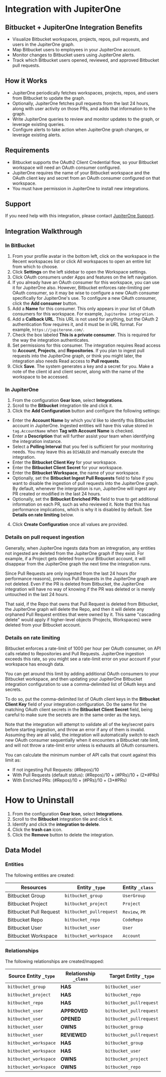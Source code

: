 # Integration with JupiterOne

## Bitbucket + JupiterOne Integration Benefits

- Visualize Bitbucket workspaces, projects, repos, pull requests, and users in
  the JupiterOne graph.
- Map Bitbucket users to employees in your JupiterOne account.
- Monitor changes to Bitbucket users using JupiterOne alerts.
- Track which Bitbucket users opened, reviewed, and approved Bitbucket pull
  requests.

## How it Works

- JupiterOne periodically fetches workspaces, projects, repos, and users from
  Bitbucket to update the graph.
- Optionally, JupiterOne fetches pull requests from the last 24 hours, along
  with user activity on those PRs, and adds that information to the graph.
- Write JupiterOne queries to review and monitor updates to the graph, or
  leverage existing queries.
- Configure alerts to take action when JupiterOne graph changes, or leverage
  existing alerts.

## Requirements

- Bitbucket supports the OAuth2 Client Credential flow, so your Bitbucket
  workspace will need an OAuth consumer configured.
- JupiterOne requires the name of your Bitbucket workspace and the OAuth client
  key and secret from an OAuth consumer configured on that workspace.
- You must have permission in JupiterOne to install new integrations.

## Support

If you need help with this integration, please contact
[JupiterOne Support](https://support.jupiterone.io).

## Integration Walkthrough

### In BitBucket

1. From your profile avatar in the bottom left, click on the workspace in the
   Recent workspaces list or click All workspaces to open an entire list from
   which to choose.
2. Click **Settings** on the left sidebar to open the Workspace settings.
3. Click OAuth consumers under Apps and features on the left navigation.
4. If you already have an OAuth consumer for this workspace, you can use it for
   JupiterOne also. However, Bitbucket enforces rate-limiting per OAuth
   consumer, so it may be wise to configure a new OAuth consumer specifically
   for JupiterOne's use. To configure a new OAuth consumer, click the **Add
   consumer** button.
5. Add a **Name** for this consumer. This only appears in your list of OAuth
   consumers for this workspace. For example, `JupiterOne integration`.
6. Add a **Callback URL**. This URL is not used for anything, but the OAuth 2
   authentication flow requires it, and it must be in URL format. For example,
   `https://jupiterone.com/`.
7. Check the box labeled **This is a private consumer**. This is required for
   the way the integration authenticates.
8. Set permissions for this consumer. The integration requires Read access to
   **Account**, **Projects**, and **Repositories**. If you plan to ingest pull
   requests into the JupiterOne graph, or think you might later, the integration
   also needs Read access to **Pull requests**.
9. Click **Save**. The system generates a key and a secret for you. Make a note
   of the client id and client secret, along with the name of the workspace to
   be accessed.

### In JupiterOne

1. From the configuration **Gear Icon**, select **Integrations**.
2. Scroll to the **Bitbucket** integration tile and click it.
3. Click the **Add Configuration** button and configure the following settings:

- Enter the **Account Name** by which you'd like to identify this Bitbucket
  account in JupiterOne. Ingested entities will have this value stored in
  `tag.AccountName` when **Tag with Account Name** is checked.
- Enter a **Description** that will further assist your team when identifying
  the integration instance.
- Select a **Polling Interval** that you feel is sufficient for your monitoring
  needs. You may leave this as `DISABLED` and manually execute the integration.
- Enter the **Bitbucket Client Key** for your workspace.
- Enter the **Bitbucket Client Secret** for your workspace.
- Enter the **Bitbucket Workspace**, the name of your workspace.
- Optionally, set the **Bitbucket Ingest Pull Requests** field to false if you
  want to disable the ingestion of pull requests into the JupiterOne graph. By
  default, whenever the intergration is run, JupiterOne will ingest any PR
  created or modified in the last 24 hours.
- Optionally, set the **Bitbucket Enriched PRs** field to true to get additional
  information on each PR, such as who reviewed it. Note that this has
  performance implications, which is why it is disabled by default. See
  **Details on rate limiting** below.

4. Click **Create Configuration** once all values are provided.

### Details on pull request ingestion

Generally, when JupiterOne ingests data from an intregration, any entities not
ingested are deleted from the JupiterOne graph if they exist. For example, if a
Project gets deleted from your Bitbucket account, it will disappear from the
JupiterOne graph the next time the integration runs.

Since Pull Requests are only ingested from the last 24 hours (for performance
reasons), previous Pull Requests in the JupiterOne graph are not deleted. Even
if the PR is deleted from Bitbucket, the JupiterOne integration will have no way
of knowing if the PR was deleted or is merely untouched in the last 24 hours.

That said, if the Repo that owns that Pull Request is deleted from Bitbucket,
the JupiterOne graph will delete the Repo, and then it will delete any orphaned
Pull Request entities that were owned by it. This same "cascading delete" would
apply if higher-level objects (Projects, Workspaces) were deleted from your
Bitbucket account.

### Details on rate limiting

Bitbucket enforces a rate-limit of 1000 per hour per OAuth consumer, on API
calls related to Repositories and Pull Requests. JupiterOne ingestion exceeds
this rate, so you might see a rate-limit error on your account if your workspace
has enough data.

You can get around this limit by adding additional OAuth consumers to your
Bitbucket workspace, and then updating your JupiterOne Bitbucket integration
configuration to use a comma-delimited list of OAuth keys and secrets.

To do so, put the comma-delimited list of OAuth client keys in the **Bitbucket
Client Key** field of your integration configuration. Do the same for the
matching OAuth client secrets in the **Bitbucket Client Secret** field, being
careful to make sure the secrets are in the same order as the keys.

Note that the integration will attempt to validate all of the key/secret pairs
before starting ingestion, and throw an error if any of them is invalid.
Assuming they are all valid, the integration will automatically switch to each
new OAuth consumer sequentially when it encounters a Bitbucket rate limit, and
will not throw a rate-limit error unless is exhausts all OAuth consumers.

You can calculate the minimum number of API calls that count against this limit
as:

- If not ingesting Pull Requests: (#Repos)/10
- With Pull Requests (default status): (#Repos)/10 + (#PRs)/10 + (2\*#PRs)
- With Enriched PRs: (#Repos)/10 + (#PRs)/10 + (3\*#PRs)

# How to Uninstall

1. From the configuration **Gear Icon**, select **Integrations**.
2. Scroll to the **Bitbucket** integration tile and click it.
3. Identify and click the **integration to delete**.
4. Click the **trash can** icon.
5. Click the **Remove** button to delete the integration.

<!-- {J1_DOCUMENTATION_MARKER_START} -->
<!--
********************************************************************************
NOTE: ALL OF THE FOLLOWING DOCUMENTATION IS GENERATED USING THE
"j1-integration document" COMMAND. DO NOT EDIT BY HAND! PLEASE SEE THE DEVELOPER
DOCUMENTATION FOR USAGE INFORMATION:

https://github.com/JupiterOne/sdk/blob/master/docs/integrations/development.md
********************************************************************************
-->

## Data Model

### Entities

The following entities are created:

| Resources              | Entity `_type`          | Entity `_class` |
| ---------------------- | ----------------------- | --------------- |
| Bitbucket Group        | `bitbucket_group`       | `UserGroup`     |
| Bitbucket Project      | `bitbucket_project`     | `Project`       |
| Bitbucket Pull Request | `bitbucket_pullrequest` | `Review`, `PR`  |
| Bitbucket Repo         | `bitbucket_repo`        | `CodeRepo`      |
| Bitbucket User         | `bitbucket_user`        | `User`          |
| Bitbucket Workspace    | `bitbucket_workspace`   | `Account`       |

### Relationships

The following relationships are created/mapped:

| Source Entity `_type` | Relationship `_class` | Target Entity `_type`   |
| --------------------- | --------------------- | ----------------------- |
| `bitbucket_group`     | **HAS**               | `bitbucket_user`        |
| `bitbucket_project`   | **HAS**               | `bitbucket_repo`        |
| `bitbucket_repo`      | **HAS**               | `bitbucket_pullrequest` |
| `bitbucket_user`      | **APPROVED**          | `bitbucket_pullrequest` |
| `bitbucket_user`      | **OPENED**            | `bitbucket_pullrequest` |
| `bitbucket_user`      | **OWNS**              | `bitbucket_group`       |
| `bitbucket_user`      | **REVIEWED**          | `bitbucket_pullrequest` |
| `bitbucket_workspace` | **HAS**               | `bitbucket_group`       |
| `bitbucket_workspace` | **HAS**               | `bitbucket_user`        |
| `bitbucket_workspace` | **OWNS**              | `bitbucket_project`     |
| `bitbucket_workspace` | **OWNS**              | `bitbucket_repo`        |

<!--
********************************************************************************
END OF GENERATED DOCUMENTATION AFTER BELOW MARKER
********************************************************************************
-->
<!-- {J1_DOCUMENTATION_MARKER_END} -->
